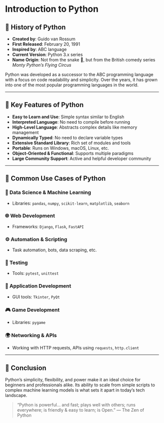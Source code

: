 # Introduction to Python

## 📜 History of Python

- **Created by**: Guido van Rossum  
- **First Released**: February 20, 1991  
- **Inspired by**: ABC language  
- **Current Version**: Python 3.x series  
- **Name Origin**: Not from the snake 🐍, but from the British comedy series *Monty Python’s Flying Circus*

Python was developed as a successor to the ABC programming language with a focus on code readability and simplicity. Over the years, it has grown into one of the most popular programming languages in the world.

---

## 🚀 Key Features of Python

- **Easy to Learn and Use**: Simple syntax similar to English
- **Interpreted Language**: No need to compile before running
- **High-Level Language**: Abstracts complex details like memory management
- **Dynamically Typed**: No need to declare variable types
- **Extensive Standard Library**: Rich set of modules and tools
- **Portable**: Runs on Windows, macOS, Linux, etc.
- **Object-Oriented & Functional**: Supports multiple paradigms
- **Large Community Support**: Active and helpful developer community

---

## 🧠 Common Use Cases of Python

### 🔬 Data Science & Machine Learning
- Libraries: `pandas`, `numpy`, `scikit-learn`, `matplotlib`, `seaborn`

### 🌐 Web Development
- Frameworks: `Django`, `Flask`, `FastAPI`

### ⚙️ Automation & Scripting
- Task automation, bots, data scraping, etc.

### 🧪 Testing
- Tools: `pytest`, `unittest`

### 📱 Application Development
- GUI tools: `Tkinter`, `PyQt`

### 🎮 Game Development
- Libraries: `pygame`

### 🌍 Networking & APIs
- Working with HTTP requests, APIs using `requests`, `http.client`

---

## 🏁 Conclusion

Python’s simplicity, flexibility, and power make it an ideal choice for beginners and professionals alike. Its ability to scale from simple scripts to complex machine learning models is what sets it apart in today’s tech landscape.

> “Python is powerful... and fast; plays well with others; runs everywhere; is friendly & easy to learn; is Open.” — The Zen of Python
